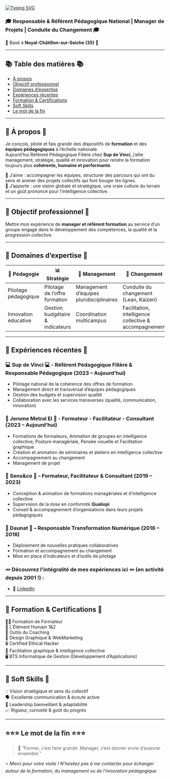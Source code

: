 <!-- <pre align="center">
     ██╗███████╗██████╗  ██████╗ ███╗   ███╗███████╗    ███╗   ███╗███████╗████████╗██████╗  █████╗ ██╗     
     ██║██╔════╝██╔══██╗██╔═══██╗████╗ ████║██╔════╝    ████╗ ████║██╔════╝╚══██╔══╝██╔══██╗██╔══██╗██║     
     ██║█████╗  ██████╔╝██║   ██║██╔████╔██║█████╗      ██╔████╔██║█████╗     ██║   ██████╔╝███████║██║     
██   ██║██╔══╝  ██╔══██╗██║   ██║██║╚██╔╝██║██╔══╝      ██║╚██╔╝██║██╔══╝     ██║   ██╔══██╗██╔══██║██║     
╚█████╔╝███████╗██║  ██║╚██████╔╝██║ ╚═╝ ██║███████╗    ██║ ╚═╝ ██║███████╗   ██║   ██║  ██║██║  ██║███████╗
 ╚════╝ ╚══════╝╚═╝  ╚═╝ ╚═════╝ ╚═╝     ╚═╝╚══════╝    ╚═╝     ╚═╝╚══════╝   ╚═╝   ╚═╝  ╚═╝╚═╝  ╚═╝╚══════╝
</pre> -->
[![Typing SVG](https://readme-typing-svg.demolab.com?font=Fira+Code&pause=1000&color=2587A4&width=435&lines=Responsable+%26+R%C3%A9f%C3%A9rent+P%C3%A9dagogique;Manager+de+Projets;Conduite+du+Changement+)](https://www.linkedin.com/in/jeromemetral/)

### 🎓 Responsable & Référent Pédagogique National | Manager de Projets | Conduite du Changement 🎓 

📍 Basé à **Noyal-Châtillon-sur-Seiche (35)** 📍 

---

## 📚 Table des matières 📚
- [À propos](#-à-propos)
- [Objectif professionnel](#-objectif-professionnel)
- [Domaines d’expertise](#-domaines-dexpertise)
- [Expériences récentes](#-expériences-récentes)
- [Formation & Certifications](#-formation--certifications)
- [Soft Skills](#-soft-skills)
- [Le mot de la fin](#-le-mot-de-la-fin)

---

## 🧭 À propos 🧭

Je conçois, pilote et fais grandir des dispositifs de **formation** et des **équipes pédagogiques** à l’échelle nationale.  
Aujourd’hui Référent Pédagogique Filière chez **Sup de Vinci**, j’allie management, stratégie, qualité et innovation pour rendre la formation toujours plus **cohérente, humaine et performante**.  

💜 J’aime : accompagner les équipes, structurer des parcours qui ont du sens et animer des projets collectifs qui font bouger les lignes.  
🚀 J’apporte : une vision globale et stratégique, une vraie culture du terrain et un goût prononcé pour l’intelligence collective.

---

## 🎯 Objectif professionnel 🎯

Mettre mon expérience de **manager et référent formation** au service d’un groupe engagé dans le développement des compétences, la qualité et la progression collective.  

---

## 🧩 Domaines d’expertise 🧩

| 🧠 Pédagogie | 📊 Stratégie | 👥 Management | 🔄 Changement | 🏆 Qualité |
|---------------|--------------|---------------|----------------|-------------|
| Pilotage pédagogique | Pilotage de l’offre formation | Management d’équipes pluridisciplinaires | Conduite du changement (Lean, Kaizen) | Certification Qualiopi |
| Innovation éducative | Gestion budgétaire & indicateurs | Coordination multicampus | Facilitation, intelligence collective & accompagnement | Amélioration continue |

---

## 💼 Expériences récentes 💼

### 💻 Sup de Vinci 💻 - Référent Pédagogique Filière & Responsable Pédagogique (2023 – Aujourd’hui)
- Pilotage national de la cohérence des offres de formation  
- Management direct et transversal d’équipes pédagogiques  
- Gestion des budgets et supervision qualité  
- Collaboration avec les services transverses (qualité, communication, innovation)

### 🙋 Jerome Metral EI 🙋 - Formateur - Facilitateur - Consultant (2023 – Aujourd’hui)
- Formations de formateurs, Animation de groupes en intelligence collective, Posture managériale, Pensée visuelle et Facilitation graphique
- Création et animation de séminaires et ateliers en intelligence collective 
- Accompagnement au changement
- Management de projet

### 👔 Sens&co 👔 – Formateur, Facilitateur & Consultant (2019 – 2023)
- Conception & animation de formations managériales et d’intelligence collective  
- Supervision de la mise en conformité **Qualiopi**  
- Conseil & accompagnement d’organisations dans leurs projets pédagogiques  

### 🥪 Daunat 🥪 – Responsable Transformation Numérique (2016 – 2018)
- Déploiement de nouvelles pratiques collaboratives  
- Formation et accompagnement au changement  
- Mise en place d’indicateurs et d’outils de pilotage  

### 🪢 Découvrez l'intégralité de mes expériences ici 🪢 (en activité depuis 2001 !) :
- 🔗 [LinkedIn](https://www.linkedin.com/in/jeromemetral/)  

---

## 🧾 Formation & Certifications 🧾

🧑‍🏫 Formation de Formateur  
🌿 L’Élément Humain 1&2  
🧩 Outils du Coaching  
🎨 Design Graphique & WebMarketing  
🔒 Certified Ethical Hacker  
🧠 Facilitation graphique & intelligence collective  
🖥️ BTS Informatique de Gestion (Développement d’Applications)  

---

## 🌱 Soft Skills 🌱

💡 Vision stratégique et sens du collectif  
🗣️ Excellente communication & écoute active  
🤝 Leadership bienveillant & adaptabilité  
📈 Rigueur, curiosité & goût du progrès  

---

## ⭐⭐⭐ Le mot de la fin ⭐⭐⭐

>🌳 “Former, c’est faire grandir. Manager, c’est donner envie d’avancer ensemble.” 

⭐ *Merci pour votre visite ! N’hésitez pas à me contacter pour échanger autour de la formation, du management ou de l’innovation pédagogique.*  
